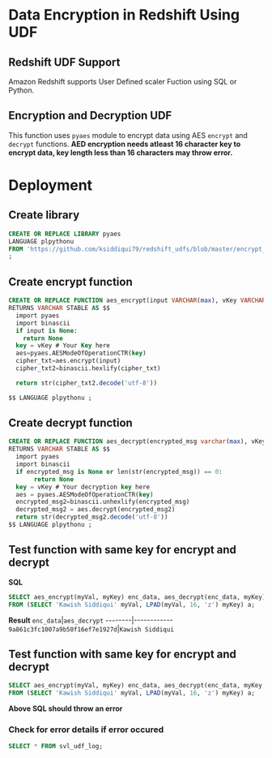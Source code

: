 # Data Encryption in Redshift Using UDF
## Redshift UDF Support
Amazon Redshift supports User Defined scaler Fuction using SQL or Python.

## Encryption and Decryption UDF
This function uses `pyaes` module to encrypt data using AES `encrypt` and `decrypt` functions.
**AED encryption needs atleast 16 character key to encrypt data, key length less than 16 characters may throw error.**


# Deployment 
## Create library
```SQL
CREATE OR REPLACE LIBRARY pyaes 
LANGUAGE plpythonu 
FROM 'https://github.com/ksiddiqui79/redshift_udfs/blob/master/encrypt_decrypt_udf/pyaes.zip?raw=true' 
;
```

## Create encrypt function
```SQL
CREATE OR REPLACE FUNCTION aes_encrypt(input VARCHAR(max), vKey VARCHAR(max)) 
RETURNS VARCHAR STABLE AS $$
  import pyaes 
  import binascii
  if input is None:
    return None  
  key = vKey # Your Key here
  aes=pyaes.AESModeOfOperationCTR(key)
  cipher_txt=aes.encrypt(input)
  cipher_txt2=binascii.hexlify(cipher_txt)

  return str(cipher_txt2.decode('utf-8'))

$$ LANGUAGE plpythonu ;
```

## Create decrypt function
```SQL
CREATE OR REPLACE FUNCTION aes_decrypt(encrypted_msg varchar(max), vKey VARCHAR(max))
RETURNS VARCHAR STABLE AS $$
  import pyaes
  import binascii
  if encrypted_msg is None or len(str(encrypted_msg)) == 0:
       return None
  key = vKey # Your decryption key here
  aes = pyaes.AESModeOfOperationCTR(key)
  encrypted_msg2=binascii.unhexlify(encrypted_msg)
  decrypted_msg2 = aes.decrypt(encrypted_msg2)
  return str(decrypted_msg2.decode('utf-8'))
$$ LANGUAGE plpythonu ;
```
## Test function with same key for encrypt and decrypt
**SQL**
```SQL
SELECT aes_encrypt(myVal, myKey) enc_data, aes_decrypt(enc_data, myKey)
FROM (SELECT 'Kawish Siddiqui' myVal, LPAD(myVal, 16, 'z') myKey) a;
```
**Result**
`enc_data`|`aes_decrypt`
--------|------------
`9a861c3fc1007a9b50f16ef7e1927d`|`Kawish Siddiqui`


## Test function with same key for encrypt and decrypt
```SQL
SELECT aes_encrypt(myVal, myKey) enc_data, aes_decrypt(enc_data, myKey||'x')
FROM (SELECT 'Kawish Siddiqui' myVal, LPAD(myVal, 16, 'z') myKey) a;
```
 **Above SQL should throw an error**

### Check for error details if error occured
```SQL
SELECT * FROM svl_udf_log;
```
